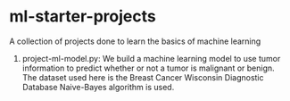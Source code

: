 # ml-starter-projects
A collection of projects done to learn the basics of machine learning

1. project-ml-model.py:  We build a machine learning model to use
tumor information to predict whether or not a tumor is malignant or
benign. The dataset used here is the Breast Cancer Wisconsin Diagnostic Database
Naive-Bayes algorithm is used. 
